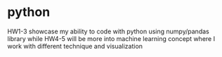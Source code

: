 # python
HW1-3 showcase my ability to code with python using numpy/pandas library while HW4-5 will be more into machine learning concept where I work with different technique and visualization
